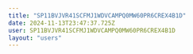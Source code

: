 ```yaml
---
title: "SP11BVJVR41SCFMJ1WDVCAMPQ0MW60PR6CREX4B1D"
date: 2024-11-13T23:47:37.725Z
user: SP11BVJVR41SCFMJ1WDVCAMPQ0MW60PR6CREX4B1D
layout: "users"
---
```

    